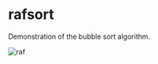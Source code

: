 # rafsort

Demonstration of the bubble sort algorithm.

![raf](https://cdn.discordapp.com/avatars/218965601903706113/9a672cff7729f94a5ce72de35b143ed5.webp)
